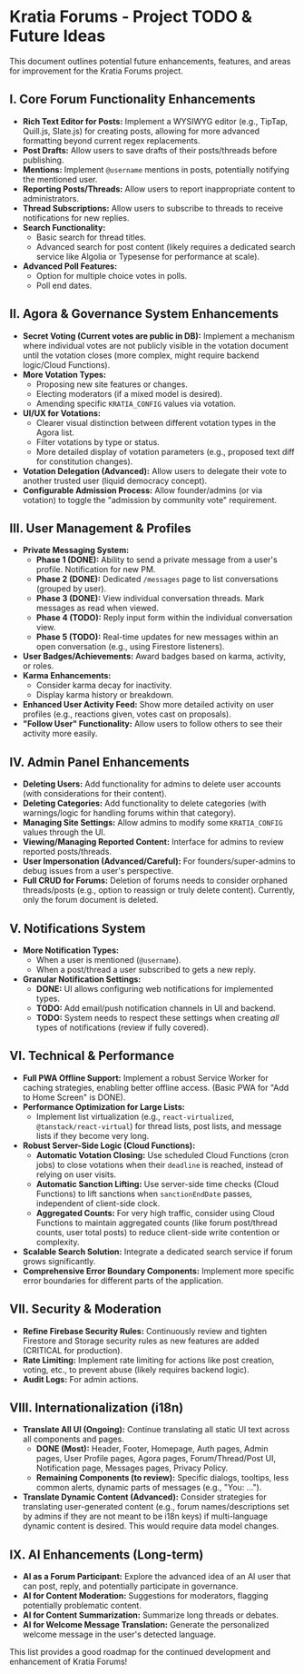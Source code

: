 
# Kratia Forums - Project TODO & Future Ideas

This document outlines potential future enhancements, features, and areas for improvement for the Kratia Forums project.

## I. Core Forum Functionality Enhancements
- **Rich Text Editor for Posts:** Implement a WYSIWYG editor (e.g., TipTap, Quill.js, Slate.js) for creating posts, allowing for more advanced formatting beyond current regex replacements.
- **Post Drafts:** Allow users to save drafts of their posts/threads before publishing.
- **Mentions:** Implement `@username` mentions in posts, potentially notifying the mentioned user.
- **Reporting Posts/Threads:** Allow users to report inappropriate content to administrators.
- **Thread Subscriptions:** Allow users to subscribe to threads to receive notifications for new replies.
- **Search Functionality:**
    - Basic search for thread titles.
    - Advanced search for post content (likely requires a dedicated search service like Algolia or Typesense for performance at scale).
- **Advanced Poll Features:**
    - Option for multiple choice votes in polls.
    - Poll end dates.

## II. Agora & Governance System Enhancements
- **Secret Voting (Current votes are public in DB):** Implement a mechanism where individual votes are not publicly visible in the votation document until the votation closes (more complex, might require backend logic/Cloud Functions).
- **More Votation Types:**
    - Proposing new site features or changes.
    - Electing moderators (if a mixed model is desired).
    - Amending specific `KRATIA_CONFIG` values via votation.
- **UI/UX for Votations:**
    - Clearer visual distinction between different votation types in the Agora list.
    - Filter votations by type or status.
    - More detailed display of votation parameters (e.g., proposed text diff for constitution changes).
- **Votation Delegation (Advanced):** Allow users to delegate their vote to another trusted user (liquid democracy concept).
- **Configurable Admission Process:** Allow founder/admins (or via votation) to toggle the "admission by community vote" requirement.

## III. User Management & Profiles
- **Private Messaging System:**
    - **Phase 1 (DONE):** Ability to send a private message from a user's profile. Notification for new PM.
    - **Phase 2 (DONE):** Dedicated `/messages` page to list conversations (grouped by user).
    - **Phase 3 (DONE):** View individual conversation threads. Mark messages as read when viewed.
    - **Phase 4 (TODO):** Reply input form within the individual conversation view.
    - **Phase 5 (TODO):** Real-time updates for new messages within an open conversation (e.g., using Firestore listeners).
- **User Badges/Achievements:** Award badges based on karma, activity, or roles.
- **Karma Enhancements:**
    - Consider karma decay for inactivity.
    - Display karma history or breakdown.
- **Enhanced User Activity Feed:** Show more detailed activity on user profiles (e.g., reactions given, votes cast on proposals).
- **"Follow User" Functionality:** Allow users to follow others to see their activity more easily.

## IV. Admin Panel Enhancements
- **Deleting Users:** Add functionality for admins to delete user accounts (with considerations for their content).
- **Deleting Categories:** Add functionality to delete categories (with warnings/logic for handling forums within that category).
- **Managing Site Settings:** Allow admins to modify some `KRATIA_CONFIG` values through the UI.
- **Viewing/Managing Reported Content:** Interface for admins to review reported posts/threads.
- **User Impersonation (Advanced/Careful):** For founders/super-admins to debug issues from a user's perspective.
- **Full CRUD for Forums:** Deletion of forums needs to consider orphaned threads/posts (e.g., option to reassign or truly delete content). Currently, only the forum document is deleted.

## V. Notifications System
- **More Notification Types:**
    - When a user is mentioned (`@username`).
    - When a post/thread a user subscribed to gets a new reply.
- **Granular Notification Settings:**
    - **DONE:** UI allows configuring web notifications for implemented types.
    - **TODO:** Add email/push notification channels in UI and backend.
    - **TODO:** System needs to respect these settings when creating *all* types of notifications (review if fully covered).

## VI. Technical & Performance
- **Full PWA Offline Support:** Implement a robust Service Worker for caching strategies, enabling better offline access. (Basic PWA for "Add to Home Screen" is DONE).
- **Performance Optimization for Large Lists:**
    - Implement list virtualization (e.g., `react-virtualized`, `@tanstack/react-virtual`) for thread lists, post lists, and message lists if they become very long.
- **Robust Server-Side Logic (Cloud Functions):**
    - **Automatic Votation Closing:** Use scheduled Cloud Functions (cron jobs) to close votations when their `deadline` is reached, instead of relying on user visits.
    - **Automatic Sanction Lifting:** Use server-side time checks (Cloud Functions) to lift sanctions when `sanctionEndDate` passes, independent of client-side clock.
    - **Aggregated Counts:** For very high traffic, consider using Cloud Functions to maintain aggregated counts (like forum post/thread counts, user total posts) to reduce client-side write contention or complexity.
- **Scalable Search Solution:** Integrate a dedicated search service if forum grows significantly.
- **Comprehensive Error Boundary Components:** Implement more specific error boundaries for different parts of the application.

## VII. Security & Moderation
- **Refine Firebase Security Rules:** Continuously review and tighten Firestore and Storage security rules as new features are added (CRITICAL for production).
- **Rate Limiting:** Implement rate limiting for actions like post creation, voting, etc., to prevent abuse (likely requires backend logic).
- **Audit Logs:** For admin actions.

## VIII. Internationalization (i18n)
- **Translate All UI (Ongoing):** Continue translating all static UI text across all components and pages.
    - **DONE (Most):** Header, Footer, Homepage, Auth pages, Admin pages, User Profile pages, Agora pages, Forum/Thread/Post UI, Notification page, Messages pages, Privacy Policy.
    - **Remaining Components (to review):** Specific dialogs, tooltips, less common alerts, dynamic parts of messages (e.g., "You: ...").
- **Translate Dynamic Content (Advanced):** Consider strategies for translating user-generated content (e.g., forum names/descriptions set by admins if they are not meant to be i18n keys) if multi-language dynamic content is desired. This would require data model changes.

## IX. AI Enhancements (Long-term)
- **AI as a Forum Participant:** Explore the advanced idea of an AI user that can post, reply, and potentially participate in governance.
- **AI for Content Moderation:** Suggestions for moderators, flagging potentially problematic content.
- **AI for Content Summarization:** Summarize long threads or debates.
- **AI for Welcome Message Translation:** Generate the personalized welcome message in the user's detected language.

This list provides a good roadmap for the continued development and enhancement of Kratia Forums!

